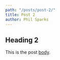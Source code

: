 ```yaml
---
path: "/posts/post-2/"
title: Post 2
author: Phil Sparks
---
```

## Heading 2
This is the post <a href="https://google.com">body</a>.